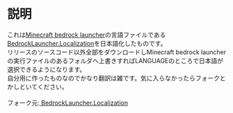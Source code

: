 <h1>説明</h1>
これは<a href="https://github.com/BedrockLauncher/BedrockLauncher">Minecraft bedrock launcher</a>の言語ファイルである<a href="https://github.com/BedrockLauncher/BedrockLauncher.Localization">
BedrockLauncher.Localization</a>を日本語化したものです。<br>
リリースのソースコード以外全部をダウンロードしMinecraft bedrock launcherの実行ファイルのあるフォルダへ上書きすればLANGUAGEのところで日本語が選択できるようになります。<br>
自分用に作ったものなのでかなり翻訳は雑です。気に入らなかったらフォークとかしといてください。<br>
<br>
フォーク元:<a href="https://github.com/BedrockLauncher/BedrockLauncher.Localization">
BedrockLauncher.Localization</a>
